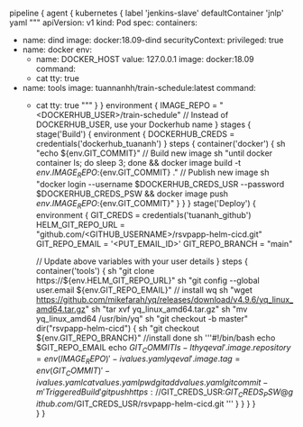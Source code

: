 pipeline {
    agent {
      kubernetes  {
            label 'jenkins-slave'
             defaultContainer 'jnlp'
      yaml """
apiVersion: v1
kind: Pod
spec:
  containers:
  - name: dind
    image: docker:18.09-dind
    securityContext:
      privileged: true
  - name: docker
    env:
    - name: DOCKER_HOST
      value: 127.0.0.1
    image: docker:18.09
    command:
    - cat
    tty: true
  - name: tools
    image: tuannanhh/train-schedule:latest
    command:
    - cat
    tty: true
"""
        }
    }
  environment {
      IMAGE_REPO = "<DOCKERHUB_USER>/train-schedule"
      // Instead of DOCKERHUB_USER, use your Dockerhub name
  }
  stages {
    stage('Build') {
      environment {
        DOCKERHUB_CREDS = credentials('dockerhub_tuananh')
      }
      steps {
        container('docker') {
          sh "echo ${env.GIT_COMMIT}"
          // Build new image
          sh "until docker container ls; do sleep 3; done && docker image build -t  ${env.IMAGE_REPO}:${env.GIT_COMMIT} ."
          // Publish new image
          sh "docker login --username $DOCKERHUB_CREDS_USR --password $DOCKERHUB_CREDS_PSW && docker image push ${env.IMAGE_REPO}:${env.GIT_COMMIT}"
        }
      }
    }
    stage('Deploy') {
      environment {
        GIT_CREDS = credentials('tuananh_github')
        HELM_GIT_REPO_URL = "github.com/<GITHUB_USERNAME>/rsvpapp-helm-cicd.git"
        GIT_REPO_EMAIL = '<PUT_EMAIL_ID>'
        GIT_REPO_BRANCH = "main"
          
       // Update above variables with your user details
      }
      steps {
        container('tools') {
            sh "git clone https://${env.HELM_GIT_REPO_URL}"
            sh "git config --global user.email ${env.GIT_REPO_EMAIL}"
             // install wq
            sh "wget https://github.com/mikefarah/yq/releases/download/v4.9.6/yq_linux_amd64.tar.gz"
            sh "tar xvf yq_linux_amd64.tar.gz"
            sh "mv yq_linux_amd64 /usr/bin/yq"
            sh "git checkout -b master"
          dir("rsvpapp-helm-cicd") {
              sh "git checkout ${env.GIT_REPO_BRANCH}"
            //install done
            sh '''#!/bin/bash
              echo $GIT_REPO_EMAIL
              echo $GIT_COMMIT
              ls -lth
              yq eval '.image.repository = env(IMAGE_REPO)' -i values.yaml
              yq eval '.image.tag = env(GIT_COMMIT)' -i values.yaml
              cat values.yaml
              pwd
              git add values.yaml
              git commit -m 'Triggered Build'
              git push https://$GIT_CREDS_USR:$GIT_CREDS_PSW@github.com/$GIT_CREDS_USR/rsvpapp-helm-cicd.git
            '''
          }
        }
      }
    }   
  }
}